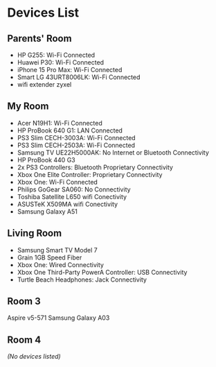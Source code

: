# Devices List

## Parents' Room
- HP G255: Wi-Fi Connected
- Huawei P30: Wi-Fi Connected
- iPhone 15 Pro Max: Wi-Fi Connected
- Smart LG 43URT8006LK: Wi-Fi Connected
- wifi extender zyxel

## My Room
- Acer N19H1: Wi-Fi Connected
- HP ProBook 640 G1: LAN Connected
- PS3 Slim CECH-3003A: Wi-Fi Connected
- PS3 Slim CECH-2503A: Wi-Fi Connected
- Samsung TV UE22H5000AK: No Internet or Bluetooth Connectivity
- HP ProBook 440 G3
- 2x PS3 Controllers: Bluetooth Proprietary Connectivity
- Xbox One Elite Controller: Proprietary Connectivity
- Xbox One: Wi-Fi Connected
- Philips GoGear SA060: No Connectivity
- Toshiba Satellite L650 wifi Conectivity
- ASUSTeK X509MA wifi Conectivity
- Samsung Galaxy A51

## Living Room
- Samsung Smart TV Model 7
- Grain 1GB Speed Fiber
- Xbox One: Wired Connectivity
- Xbox One Third-Party PowerA Controller: USB Connectivity
- Turtle Beach Headphones: Jack Connectivity

## Room 3
Aspire v5-571
Samsung Galaxy A03

## Room 4
_(No devices listed)_
